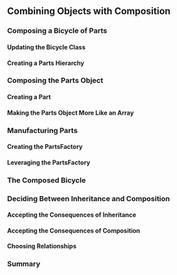 ## Combining Objects with Composition

### Composing a Bicycle of Parts
#### Updating the Bicycle Class
#### Creating a Parts Hierarchy
### Composing the Parts Object
#### Creating a Part
#### Making the Parts Object More Like an Array
### Manufacturing Parts
#### Creating the PartsFactory
#### Leveraging the PartsFactory
### The Composed Bicycle
### Deciding Between Inheritance and Composition
#### Accepting the Consequences of Inheritance
#### Accepting the Consequences of Composition
#### Choosing Relationships
### Summary
